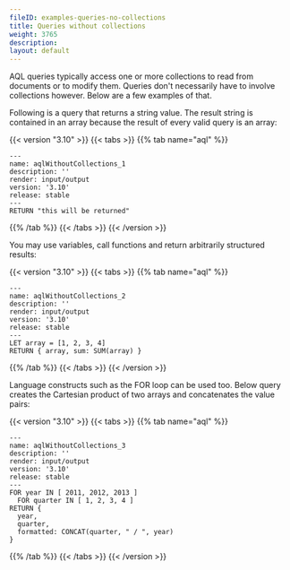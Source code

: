 ```yaml
---
fileID: examples-queries-no-collections
title: Queries without collections
weight: 3765
description: 
layout: default
---
```

AQL queries typically access one or more collections to read from documents
or to modify them. Queries don't necessarily have to involve collections
however. Below are a few examples of that.

Following is a query that returns a string value. The result string is contained in an array
because the result of every valid query is an array:


 {{< version "3.10" >}}
{{< tabs >}}
{{% tab name="aql" %}}
```aql
---
name: aqlWithoutCollections_1
description: ''
render: input/output
version: '3.10'
release: stable
---
RETURN "this will be returned"
```
{{% /tab %}}
{{< /tabs >}}
{{< /version >}}





You may use variables, call functions and return arbitrarily structured results:


 {{< version "3.10" >}}
{{< tabs >}}
{{% tab name="aql" %}}
```aql
---
name: aqlWithoutCollections_2
description: ''
render: input/output
version: '3.10'
release: stable
---
LET array = [1, 2, 3, 4]
RETURN { array, sum: SUM(array) }
```
{{% /tab %}}
{{< /tabs >}}
{{< /version >}}





Language constructs such as the FOR loop can be used too. Below query
creates the Cartesian product of two arrays and concatenates the value pairs:


 {{< version "3.10" >}}
{{< tabs >}}
{{% tab name="aql" %}}
```aql
---
name: aqlWithoutCollections_3
description: ''
render: input/output
version: '3.10'
release: stable
---
FOR year IN [ 2011, 2012, 2013 ]
  FOR quarter IN [ 1, 2, 3, 4 ]
RETURN {
  year,
  quarter,
  formatted: CONCAT(quarter, " / ", year)
}
```
{{% /tab %}}
{{< /tabs >}}
{{< /version >}}




